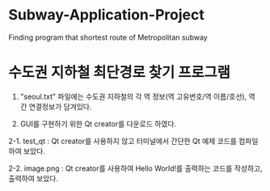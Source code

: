 # Subway-Application-Project
Finding program that shortest route of Metropolitan subway

# 수도권 지하철 최단경로 찾기 프로그램

1. "seoul.txt" 파일에는 수도권 지하철의 각 역 정보(역 고유번호/역 이름/호선), 역 간 연결정보가 담겨있다.

2. GUI를 구현하기 위한 Qt creator를 다운로드 하였다.

2-1. test_qt : Qt creator를 사용하지 않고 터미널에서 간단한 Qt 예제 코드를 컴파일하여 보았다.

2-2. image.png : Qt creator를 사용하여 Hello World!를 출력하는 코드를 작성하고, 출력하여 보았다.
